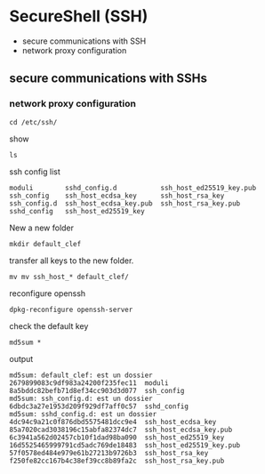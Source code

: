 # SecureShell (SSH)
* secure communications with SSH
* network proxy configuration
## secure communications with SSHs
### network proxy configuration
```terminal
cd /etc/ssh/
```
show 
```terminal
ls
```
ssh config list
```output
moduli        sshd_config.d           ssh_host_ed25519_key.pub
ssh_config    ssh_host_ecdsa_key      ssh_host_rsa_key
ssh_config.d  ssh_host_ecdsa_key.pub  ssh_host_rsa_key.pub
sshd_config   ssh_host_ed25519_key
```
New a new folder
```terminal
mkdir default_clef
```
transfer all keys to the new folder.
```terminal
mv mv ssh_host_* default_clef/
```
reconfigure openssh
```terminal
dpkg-reconfigure openssh-server
```
check the default key
```terminal
md5sum *
```
output
```
md5sum: default_clef: est un dossier
2679899083c9df983a24200f235fec11  moduli
8a5bddc82befb71d8ef34cc903d3d077  ssh_config
md5sum: ssh_config.d: est un dossier
6dbdc3a27e1953d209f929df7aff0c57  sshd_config
md5sum: sshd_config.d: est un dossier
4dc94c9a21c0f876dbd5575481dcc9e4  ssh_host_ecdsa_key
85a7020cad3038196c15abfa82374dc7  ssh_host_ecdsa_key.pub
6c3941a562d02457cb10f1dad98ba090  ssh_host_ed25519_key
16d5525465999791cd5adc769de18483  ssh_host_ed25519_key.pub
57f0578ed484e979e61b27213b9726b3  ssh_host_rsa_key
f250fe82cc167b4c38ef39cc8b89fa2c  ssh_host_rsa_key.pub
```